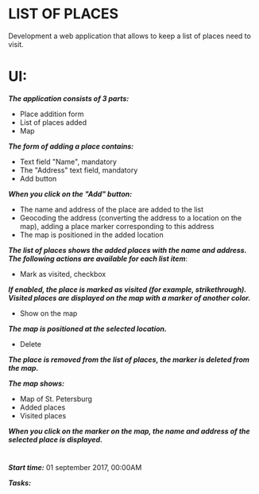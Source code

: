 # LIST OF PLACES

Development a web application that allows to keep a list of places need to visit.

# UI:

_**The application consists of 3 parts:**_
- Place addition form
- List of places added
- Map

_**The form of adding a place contains:**_
- Text field "Name", mandatory
- The "Address" text field, mandatory
- Add button

_**When you click on the "Add" button:**_
- The name and address of the place are added to the list
- Geocoding the address (converting the address to a location on the map), adding a place marker corresponding to this address
- The map is positioned in the added location

_**The list of places shows the added places with the name and address. The following actions are available for each list item**_:
- Mark as visited, checkbox
    
_**If enabled, the place is marked as visited (for example, strikethrough). Visited places are displayed on the map with a marker of another color.**_
- Show on the map
    
_**The map is positioned at the selected location.**_
- Delete
    
_**The place is removed from the list of places, the marker is deleted from the map.**_

_**The map shows:**_
- Map of St. Petersburg
- Added places
- Visited places
    
_**When you click on the marker on the map, the name and address of the selected place is displayed.**_
#
_**Start time:**_ 01 september 2017, 00:00AM

_**Tasks:**_
